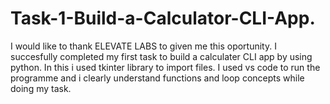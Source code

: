 # Task-1-Build-a-Calculator-CLI-App.
I would like to thank ELEVATE LABS to given me this oportunity. I succesfully completed my first task to build a calculater CLI app by using python. In this i used tkinter library to import files. I used vs code to run the programme and i clearly understand functions and loop concepts while doing my task.
